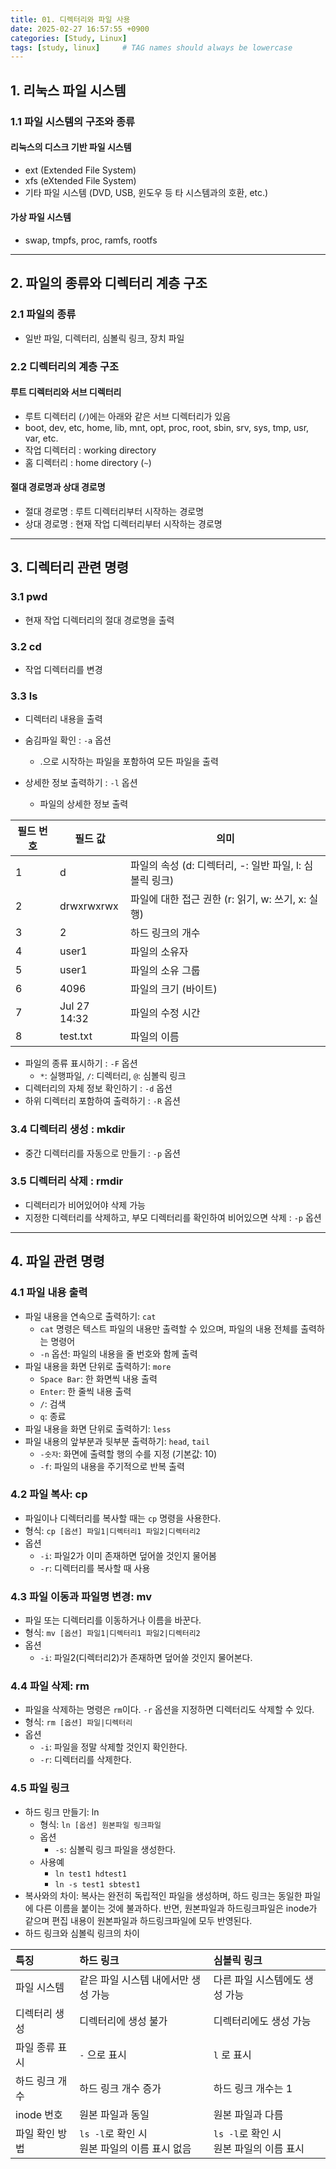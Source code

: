 ```yaml
---
title: 01. 디렉터리와 파일 사용
date: 2025-02-27 16:57:55 +0900
categories: [Study, Linux]
tags: [study, linux]     # TAG names should always be lowercase
---
```


## 1. 리눅스 파일 시스템

### 1.1 파일 시스템의 구조와 종류
#### 리눅스의 디스크 기반 파일 시스템
- ext (Extended File System)
- xfs (eXtended File System)
- 기타 파일 시스템 (DVD, USB, 윈도우 등 타 시스템과의 호환, etc.)

#### 가상 파일 시스템
- swap, tmpfs, proc, ramfs, rootfs

---

## 2. 파일의 종류와 디렉터리 계층 구조

### 2.1 파일의 종류
- 일반 파일, 디렉터리, 심볼릭 링크, 장치 파일

### 2.2 디렉터리의 계층 구조
#### 루트 디렉터리와 서브 디렉터리
- 루트 디렉터리 (`/`)에는 아래와 같은 서브 디렉터리가 있음
- boot, dev, etc, home, lib, mnt, opt, proc, root, sbin, srv, sys, tmp, usr, var, etc.
- 작업 디렉터리 : working directory
- 홈 디렉터리 : home directory (`~`)

#### 절대 경로명과 상대 경로명
- 절대 경로명 : 루트 디렉터리부터 시작하는 경로명
- 상대 경로명 : 현재 작업 디렉터리부터 시작하는 경로명

---

## 3. 디렉터리 관련 명령

### 3.1 pwd
- 현재 작업 디렉터리의 절대 경로명을 출력

### 3.2 cd
- 작업 디렉터리를 변경

### 3.3 ls
- 디렉터리 내용을 출력

- 숨김파일 확인 : `-a` 옵션
  - .으로 시작하는 파일을 포함하여 모든 파일을 출력

- 상세한 정보 출력하기 : `-l` 옵션
  - 파일의 상세한 정보 출력

| 필드 번호 | 필드 값      | 의미                                                    |
| --------- | ------------ | ------------------------------------------------------- |
| 1         | d            | 파일의 속성 (d: 디렉터리, -: 일반 파일, l: 심볼릭 링크) |
| 2         | drwxrwxrwx   | 파일에 대한 접근 권한 (r: 읽기, w: 쓰기, x: 실행)       |
| 3         | 2            | 하드 링크의 개수                                        |
| 4         | user1        | 파일의 소유자                                           |
| 5         | user1        | 파일의 소유 그룹                                        |
| 6         | 4096         | 파일의 크기 (바이트)                                    |
| 7         | Jul 27 14:32 | 파일의 수정 시간                                        |
| 8         | test.txt     | 파일의 이름                                             |

- 파일의 종류 표시하기 : `-F` 옵션
  - `*`: 실행파일, `/`: 디렉터리, `@`: 심볼릭 링크
- 디렉터리의 자체 정보 확인하기 : `-d` 옵션
- 하위 디렉터리 포함하여 출력하기 : `-R` 옵션

### 3.4 디렉터리 생성 : mkdir
- 중간 디렉터리를 자동으로 만들기 : `-p` 옵션

### 3.5 디렉터리 삭제 : rmdir
- 디렉터리가 비어있어야 삭제 가능
- 지정한 디렉터리를 삭제하고, 부모 디렉터리를 확인하여 비어있으면 삭제 : `-p` 옵션

---

## 4. 파일 관련 명령
### 4.1 파일 내용 출력
- 파일 내용을 연속으로 출력하기: `cat`
  - `cat` 명령은 텍스트 파일의 내용만 출력할 수 있으며, 파일의 내용 전체를 출력하는 명령어
  - `-n` 옵션: 파일의 내용을 줄 번호와 함께 출력
- 파일 내용을 화면 단위로 출력하기: `more`
  - `Space Bar`: 한 화면씩 내용 출력  
  - `Enter`: 한 줄씩 내용 출력
  - `/`: 검색
  - `q`: 종료
- 파일 내용을 화면 단위로 출력하기: `less`
- 파일 내용의 앞부분과 뒷부분 출력하기: `head`, `tail`
  - `-숫자`: 화면에 출력할 행의 수를 지정 (기본값: 10)
  - `-f`: 파일의 내용을 주기적으로 반복 출력

### 4.2 파일 복사: cp
- 파일이나 디렉터리를 복사할 때는 `cp` 명령을 사용한다.
- 형식: `cp [옵션] 파일1|디렉터리1 파일2|디렉터리2`
- 옵션
  - `-i`: 파일2가 이미 존재하면 덮어쓸 것인지 물어봄
  - `-r`: 디렉터리를 복사할 때 사용

### 4.3 파일 이동과 파일명 변경: mv
- 파일 또는 디렉터리를 이동하거나 이름을 바꾼다.
- 형식: `mv [옵션] 파일1|디렉터리1 파일2|디렉터리2`
- 옵션
    - `-i`: 파일2(디렉터리2)가 존재하면 덮어쓸 것인지 물어본다.
  
### 4.4 파일 삭제: rm
- 파일을 삭제하는 명령은 `rm`이다. `-r` 옵션을 지정하면 디렉터리도 삭제할 수 있다.
- 형식: `rm [옵션] 파일|디렉터리`
- 옵션
    - `-i`: 파일을 정말 삭제할 것인지 확인한다.
    - `-r`: 디렉터리를 삭제한다.
  
### 4.5 파일 링크
- 하드 링크 만들기: ln
    - 형식: `ln [옵션] 원본파일 링크파일`
    - 옵션
        - `-s`: 심볼릭 링크 파일을 생성한다.
    - 사용예
        - `ln test1 hdtest1`
        - `ln -s test1 sbtest1`
- 복사와의 차이: 복사는 완전히 독립적인 파일을 생성하며,
하드 링크는 동일한 파일에 다른 이름을 붙이는 것에 불과하다.
반면, 원본파일과 하드링크파일은 inode가 같으며 편집 내용이 원본파일과 하드링크파일에 모두 반영된다.
- 하드 링크와 심볼릭 링크의 차이

| 특징           | 하드 링크                                         | 심볼릭 링크                                 |
| :------------- | :------------------------------------------------ | :------------------------------------------ |
| 파일 시스템    | 같은 파일 시스템 내에서만 생성 가능               | 다른 파일 시스템에도 생성 가능              |
| 디렉터리 생성  | 디렉터리에 생성 불가                              | 디렉터리에도 생성 가능                      |
| 파일 종류 표시 | `-` 으로 표시                                     | `l` 로 표시                                 |
| 하드 링크 개수 | 하드 링크 개수 증가                               | 하드 링크 개수는 1                          |
| inode 번호     | 원본 파일과 동일                                  | 원본 파일과 다름                            |
| 파일 확인 방법 | `ls -l`로 확인 시 <br> 원본 파일의 이름 표시 없음 | `ls -l`로 확인 시 <br>원본 파일의 이름 표시 |
